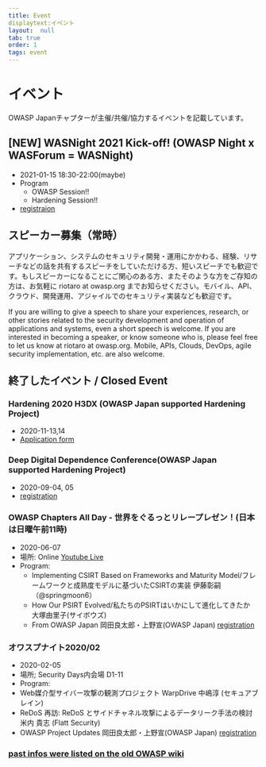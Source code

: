 ```yaml
---
title: Event
displaytext:イベント 
layout:  null
tab: true
order: 1
tags: event
---
```


# イベント
OWASP Japanチャプターが主催/共催/協力するイベントを記載しています。

## [NEW] WASNight 2021 Kick-off! (OWASP Night x WASForum = WASNight)
* 2021-01-15 18:30-22:00(maybe)
* Program
    * OWASP Session!!
    * Hardening Session!!
* [registraion](https://owasp.doorkeeper.jp/events/116127)


## スピーカー募集（常時）
アプリケーション、システムのセキュリティ開発・運用にかかわる、経験、リサーチなどの話を共有するスピーチをしていただける方、短いスピーチでも歓迎です。もしスピーカーになることにご関心のある方、またそのような方をご存知の方は、お気軽に riotaro at owasp.org までお知らせください。モバイル、API、クラウド、開発運用、アジャイルでのセキュリティ実装なども歓迎です。

If you are willing to give a speech to share your experiences, research, or other stories related to the security development and operation of applications and systems, even a short speech is welcome. If you are interested in becoming a speaker, or know someone who is, please feel free to let us know at riotaro at owasp.org. Mobile, APIs, Clouds, DevOps, agile security implementation, etc. are also welcome.


## 終了したイベント / Closed Event

### Hardening 2020 H3DX (OWASP Japan supported Hardening Project)
* 2020-11-13,14
* [Application form](https://wasforum.jp/hardening-project/hardening-2020-H3DX/) 

### Deep Digital Dependence Conference(OWASP Japan supported Hardening Project) 
* 2020-09-04, 05
* [registration](https://hardening.doorkeeper.jp/events/110009)

### OWASP Chapters All Day - 世界をぐるっとリレープレゼン！(日本は日曜午前11時)
* 2020-06-07
* 場所: Online [Youtube Live](https://www.youtube.com/watch?v=yNqiibMN8nY)
* Program: 
    * Implementing CSIRT Based on Frameworks and Maturity Model/フレームワークと成熟度モデルに基づいたCSIRTの実装 伊藤彰嗣（@springmoon6）
    * How Our PSIRT Evolved/私たちのPSIRTはいかにして進化してきたか 大塚由里子(サイボウズ)
    * From OWASP Japan 岡田良太郎・上野宣(OWASP Japan)
[registration](https://owasp.doorkeeper.jp/events/107496)


### オワスプナイト2020/02 
* 2020-02-05
* 場所; Security Days内会場 D1-11 
* Program: 
 * Web媒介型サイバー攻撃の観測プロジェクト WarpDrive 中嶋淳 (セキュアブレイン)
 * ReDoS 再訪: ReDoS とサイドチャネル攻撃によるデータリーク手法の検討 米内 貴志 (Flatt Security)
 * OWASP Project Updates 岡田良太郎・上野宣(OWASP Japan)
[registration](https://owasp.doorkeeper.jp/events/103020)

### [past infos were listed on the old OWASP wiki](https://wiki.owasp.org/index.php/Japan#tab=NEWS) 

